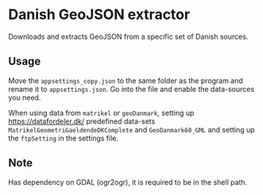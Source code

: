 # Danish GeoJSON extractor

Downloads and extracts GeoJSON from a specific set of Danish sources.

## Usage

Move the `appsettings_copy.json` to the same folder as the program and rename it to `appsettings.json`. Go into the file and enable the data-sources you need.

When using data from `matrikel` or `geoDanmark`, setting up https://datafordeler.dk/ predefined data-sets `MatrikelGeometriGaeldendeDKComplete` and `GeoDanmark60_GML` and setting up the `ftpSetting` in the settings file.

## Note
Has dependency on GDAL (ogr2ogr), it is required to be in the shell path.
